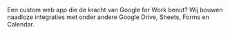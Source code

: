 Een custom web app die de kracht van Google for Work benut? Wij bouwen naadloze integraties met onder andere Google Drive, Sheets, Forms en Calendar.
